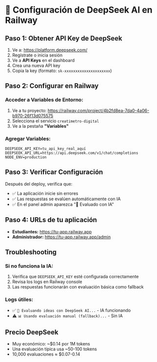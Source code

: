 # 🔑 Configuración de DeepSeek AI en Railway

## Paso 1: Obtener API Key de DeepSeek

1. Ve a: https://platform.deepseek.com/
2. Regístrate o inicia sesión
3. Ve a **API Keys** en el dashboard
4. Crea una nueva API key
5. Copia la key (formato: `sk-xxxxxxxxxxxxxxxxxxxxx`)

## Paso 2: Configurar en Railway

### Acceder a Variables de Entorno:
1. Ve a tu proyecto: https://railway.com/project/4b2fd8ea-7da0-4a06-b970-26f13d075575
2. Selecciona el servicio `creatimetro-digital`
3. Ve a la pestaña **"Variables"**

### Agregar Variables:
```
DEEPSEEK_API_KEY=tu_api_key_real_aquí
DEEPSEEK_API_URL=https://api.deepseek.com/v1/chat/completions
NODE_ENV=production
```

## Paso 3: Verificar Configuración

Después del deploy, verifica que:
- ✅ La aplicación inicie sin errores
- ✅ Las respuestas se evalúen automáticamente con IA
- ✅ En el panel admin aparezca "🤖 Evaluado con IA"

## Paso 4: URLs de tu aplicación

- **Estudiantes:** https://tu-app.railway.app
- **Administrador:** https://tu-app.railway.app/admin

## Troubleshooting

### Si no funciona la IA:
1. Verifica que `DEEPSEEK_API_KEY` esté configurada correctamente
2. Revisa los logs en Railway console
3. Las respuestas funcionarán con evaluación básica como fallback

### Logs útiles:
- ✅ `🤖 Evaluando ideas con DeepSeek AI...` - IA funcionando
- ⚠️ `📊 Usando evaluación manual (fallback)...` - Sin IA

## Precio DeepSeek

- Muy económico: ~$0.14 por 1M tokens
- Una evaluación típica usa ~50-100 tokens
- 10,000 evaluaciones ≈ $0.07-0.14
